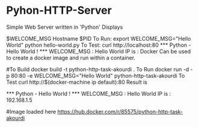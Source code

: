 # Pyhon-HTTP-Server
Simple Web Server written in 'Python'
Displays


$WELCOME_MSG
Hostname
$PID
To Run:
export WELCOME_MSG="Hello World"
python hello-world.py
To Test:
curl http://localhost:80
*** Python - Hello World ! ***
WELCOME_MSG : Hello World
IP is : <IP>
Docker
Can be used to create a docker image and run within a container.


#To Build
docker build -t python-http-task-akourdi .
To Run
docker run -d -p 80:80 -e WELCOME_MSG="Hello World" python-http-task-akourdi
To Test
curl http://$(docker-machine ip default):80
Result is

  
*** Python - Hello World ! ***
WELCOME_MSG : Hello World
IP is : 192.168.1.5
  

#Image loaded here
https://hub.docker.com/r/85575/python-http-task-akourdi

